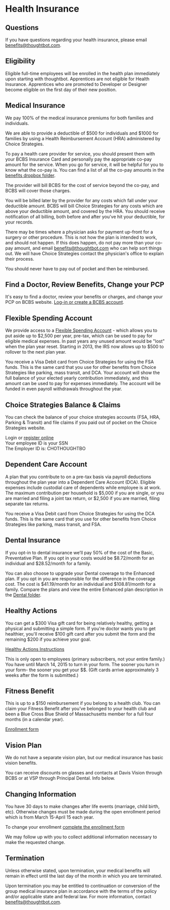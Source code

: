 # Health Insurance

## Questions

If you have questions regarding your health insurance, please email [benefits@thoughtbot.com][benefits-email].

## Eligibility

Eligible full-time employees will be enrolled in the health plan immediately upon starting with thoughtbot. Apprentices are not eligible for Health Insurance. Apprentices who are promoted to Developer or Designer become eligible on the first day of their new position.

## Medical Insurance

We pay 100% of the medical insurance premiums for both families and individuals.

We are able to provide a deductible of $500 for individuals and $1000 for families by using a Health Reimbursement Account (HRA) administered by Choice Strategies. 

To pay a health care provider for service, you should present them with your BCBS Insurance Card and personally pay the appropriate co-pay amount for the service. When you go for service, it will be helpful for you to know what the co-pay is. You can find a list of all the co-pay amounts in the [benefits dropbox folder][benefits-forms].

The provider will bill BCBS for the cost of service beyond the co-pay, and BCBS will cover those charges.

You will be billed later by the provider for any costs which fall under your deductible amount.  BCBS will bill Choice Strategies for any costs which are above your deductible amount, and covered by the HRA.  You should receive notification of all billing, both before and after you've hit your deductible, for your records.

There may be times where a physician asks for payment up-front for a surgery or other procedure.  This is not how the plan is intended to work, and should not happen. If this does happen, do not pay more than your co-pay amount, and email [benefits@thoughtbot.com][benefits-email] who can help sort things out. We will have Choice Strategies contact the physician's office to explain their process.

You should never have to pay out of pocket and then be reimbursed.

## Find a Doctor, Review Benefits, Change your PCP

It's easy to find a doctor, review your benefits or charges, and change your PCP on BCBS website.  [Log-in or create a BCBS account][bcbs-website].

## Flexible Spending Account

We provide access to a [Flexible Spending Account][fsa-wikipedia] - which allows you to put aside up to $2,500 per year, pre-tax, which can be used to pay for eligible medical expenses.  In past years any unused amount would be "lost" when the plan year reset.  Starting in 2013, the IRS now allows up to $500 to rollover to the next plan year.

You receive a Visa Debit card from Choice Strategies for using the FSA funds. This is the same card that you use for other benefits from Choice Strategies like parking, mass transit, and DCA.  Your account will show the full balance of your elected yearly contribution immediately, and this amount can be used to pay for expenses immediately.  The account will be funded in even payroll withdrawals throughout the year.

## Choice Strategies Balance & Claims

You can check the balance of your choice strategies accounts (FSA, HRA, Parking & Transit) and file claims if you paid out of pocket on the Choice Strategies website.

Login or [register online][choice-strategies-account]  
Your employee ID is your SSN  
The Employer ID is: CHOTHOUGHTBO

## Dependent Care Account

A plan that you contribute to on a pre-tax basis via payroll deductions throughout the plan year into a Dependent Care Account (DCA). Eligible expenses include custodial care of dependents while employee is at work. The maximum contribution per household is $5,000 if you are single, or you are married and filing a joint tax return, or $2,500 if you are married, filing separate tax returns.

You receive a Visa Debit card from Choice Strategies for using the DCA funds. This is the same card that you use for other benefits from Choice Strategies like parking, mass transit, and FSA.

## Dental Insurance

If you opt-in to dental insurance we’ll pay 50% of the cost of the Basic, Preventative Plan. If you opt in your costs would be $8.72/month for an individual and $28.52/month for a family.

You can also choose to upgrade your Dental coverage to the Enhanced plan. If you opt in you are responsible for the difference in the coverage cost. The cost is $41.19/month for an individual and $108.81/month for a family.  Compare the plans and view the entire Enhanced plan description in the [Dental folder][benefits-dental].

## Healthy Actions 

You can get a $300 Visa gift card for being relatively healthy, getting a physical and submitting a simple form. If you're doctor wants you to get healthier, you'll receive $100 gift card after you submit the form and the remaining $200 if you achieve your goal. 

[Healthy Actions Instructions][healthy-actions]

This is only open to employees (primary subscribers, not your entire family.) You have until March 14, 2015 to turn in your form. The sooner you turn in your form- the sooner you get your $$. (Gift cards arrive approximately 3 weeks after the form is submitted.)

## Fitness Benefit

This is up to a $150 reimbursement if you belong to a health club. You can claim your Fitness Benefit after you’ve belonged to your health club and been a Blue Cross Blue Shield of Massachusetts member for a full four months (in a calendar year).

[Enrollment form][fitness]

## Vision Plan

We do not have a separate vision plan, but our medical insurance has basic vision benefits.

You can receive discounts on glasses and contacts at Davis Vision through BCBS or at VSP through Principal Dental. Info below.

## Changing Information

You have 30 days to make changes after life events (marriage, child birth, etc). Otherwise changes must be made during the open enrollment period which is from March 15-April 15 each year.

To change your enrollment [complete the enrollment form][enrollment-wufoo-form]

We may follow up with you to collect additional information necessary to make the requested change.

## Termination

Unless otherwise stated, upon termination, your medical benefits will remain in effect until the last day of the month in which you are terminated.

Upon termination you may be entitled to continuation or conversion of the group medical insurance plan in accordance with the terms of the policy and/or applicable state and federal law. For more information, contact [benefits@thoughtbot.com][benefits-email].

[benefits-email]: mailto:benefits@thoughtbot.com
[fsa-wikipedia]: http://en.wikipedia.org/wiki/Flexible_spending_account
[choice-strategies-account]: https://www.mywealthcareonline.com/choice-strategies/Register.aspx
[benefits-forms]: https://www.dropbox.com/sh/oax6yy3ltecyhji/AACvOQ00X5SLfcCSUQ-u0d1da
[enrollment-wufoo-form]: https://thoughtbot.wufoo.com/forms/xh4843416db7ib/
[bcbs-website]: https://www.bluecrossma.com/wps/portal/login
[enhanced-dental-plan]: https://www.dropbox.com/s/s0wdutovlof9wel/Principal%20Dental-ENHANCED%20policy%20description.pdf
[healthy-actions]: https://basecamp.com/1719045/projects/4290451/messages/24926543
[fitness]: https://www.dropbox.com/sh/oax6yy3ltecyhji/AACwXnr8_HBH3YP34DDmjGy7a/Health%20Insurance/2014_Fitness_Benefit_Form.pdf
[benefits-dental]: https://www.dropbox.com/sh/va790z37kyv35ib/AAB2hImQFKZWQFjfaxLehe-da
